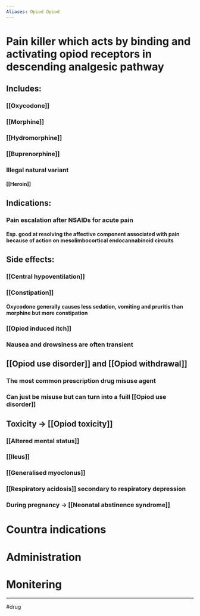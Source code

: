 ```yaml
---
Aliases: Opiod Opiod
---
```

# Pain killer which acts by binding and activating opiod receptors in descending analgesic pathway 
## Includes: 
### [[Oxycodone]]
### [[Morphine]]
### [[Hydromorphine]] 
### [[Buprenorphine]]
### Illegal natural variant
#### [[Heroin]]
## Indications:
### Pain escalation after NSAIDs for acute pain 
#### Esp. good at resolving the affective component associated with pain because of action on mesolimbocortical endocannabinoid circuits
## Side effects:
### [[Central hypoventilation]]
### [[Constipation]]
#### Oxycodone generally causes less sedation, vomiting and pruritis than morphine but more constipation
### [[Opiod induced itch]]
### Nausea and drowsiness are often transient 
## [[Opiod use disorder]] and [[Opiod withdrawal]]
### The most common prescription drug misuse agent
### Can just be misuse but can turn into a fuill [[Opiod use disorder]]
## Toxicity -> [[Opiod toxicity]]
### [[Altered mental status]]
### [[Ileus]]
### [[Generalised myoclonus]]
### [[Respiratory acidosis]] secondary to respiratory depression
### During pregnancy -> [[Neonatal abstinence syndrome]]
# Countra indications
# Administration 
# Monitering 

---
#drug 
